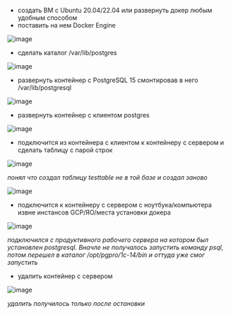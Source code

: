 * создать ВМ с Ubuntu 20.04/22.04 или развернуть докер любым удобным способом
* поставить на нем Docker Engine

![image](https://user-images.githubusercontent.com/40095258/231465293-ea0546ae-4309-435f-ac18-c2b426b6f05d.png)

* сделать каталог /var/lib/postgres

![image](https://user-images.githubusercontent.com/40095258/231465788-c35c54b7-8acb-45e6-9326-476937a97273.png)

* развернуть контейнер с PostgreSQL 15 смонтировав в него /var/lib/postgresql

![image](https://user-images.githubusercontent.com/40095258/231467001-5d4f617a-e349-4f8c-923e-924f4274a810.png)

* развернуть контейнер с клиентом postgres

![image](https://user-images.githubusercontent.com/40095258/231467650-f9710e57-ee83-403b-a6f8-0e163fc4c000.png)

* подключится из контейнера с клиентом к контейнеру с сервером и сделать таблицу с парой строк

![image](https://user-images.githubusercontent.com/40095258/231473700-dcd1a470-12b4-43a0-9e46-56be4f12b84b.png)

*понял что создал таблицу testtable не в той базе и создал заново*

![image](https://user-images.githubusercontent.com/40095258/231474090-9161689e-0660-4414-a6e7-0e1236ec2759.png)

* подключится к контейнеру с сервером с ноутбука/компьютера извне инстансов GCP/ЯО/места установки докера

![image](https://user-images.githubusercontent.com/40095258/231483577-b1e03207-fb9a-4e53-bdf5-4256405a4064.png)

*подключился с продуктивного рабочего сервера на котором был установлен postgresql. Вначле не получалось запустить команду psql, потом перешел в каталог /opt/pgpro/1c-14/bin и оттуда уже смог запустить*

* удалить контейнер с сервером

![image](https://user-images.githubusercontent.com/40095258/231485372-07fee0b2-7820-472b-9d1c-98bc099cacd3.png)

*удалить получилось только после остановки*
